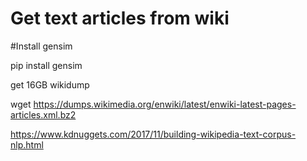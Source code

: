 # Get text articles from wiki
#Install gensim

pip install gensim

get 16GB wikidump

wget https://dumps.wikimedia.org/enwiki/latest/enwiki-latest-pages-articles.xml.bz2

https://www.kdnuggets.com/2017/11/building-wikipedia-text-corpus-nlp.html
